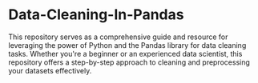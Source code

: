 # Data-Cleaning-In-Pandas
This repository serves as a comprehensive guide and resource for leveraging the power of Python and the Pandas library for data cleaning tasks. Whether you're a beginner or an experienced data scientist, this repository offers a step-by-step approach to cleaning and preprocessing your datasets effectively.
